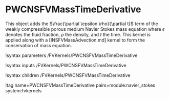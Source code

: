 # PWCNSFVMassTimeDerivative

This object adds the $\frac{\partial \epsilon \rho}{\partial t}$ term of the
weakly compressible porous medium Navier Stokes mass equation where $\epsilon$ denotes
the fluid fraction, $\rho$ the density, and $t$ the time.
This kernel is applied along with a [INSFVMassAdvection.md] kernel
to form the conservation of mass equation.

!syntax parameters /FVKernels/PWCNSFVMassTimeDerivative

!syntax inputs /FVKernels/PWCNSFVMassTimeDerivative

!syntax children /FVKernels/PWCNSFVMassTimeDerivative

!tag name=PWCNSFVMassTimeDerivative pairs=module:navier_stokes system:fvkernels
